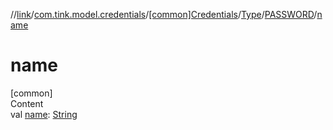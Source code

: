 //[link](../../../../index.md)/[com.tink.model.credentials](../../../index.md)/[[common]Credentials](../../index.md)/[Type](../index.md)/[PASSWORD](index.md)/[name](name.md)



# name  
[common]  
Content  
val [name](name.md): [String](https://kotlinlang.org/api/latest/jvm/stdlib/kotlin/-string/index.html)  



